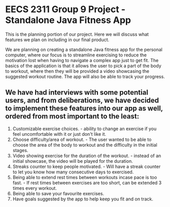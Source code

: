 # EECS 2311 Group 9 Project - Standalone Java Fitness App

This is the planning portion of our project. Here we will discuss what features we plan on including in our final product. 

We are planning on creating a standalone Java fitness app for the personal computer, where our focus is to streamline exercising to reduce the motivation lost when having to navigate a complex app just to get fit. The basics of the application is that it allows the user to pick a part of the body to workout, where then they will be provided a video showcasing the suggested workout routine. The app will also be able to track your progress.   

## We have had interviews with some potential users, and from deliberations, we have decided to implement these features into our app as well, ordered from most important to the least:
1. Customizable exercise choices. - ability to change an exercise if you feel uncomfortable with it or just don't like it. 
2. Choose difficulty/area of workout. - The user wanted to be able to choose the area of the body to workout and the difficulty in the initial stages.
3. Video showing exercise for the duration of the workout. - instead of an initial showcase, the video will be played for the duration. 
4. Streaks counter to keep people motivated. - Will have a streak counter to let you know how many consecutive days to exercised. 
5. Being able to extend rest times between workouts incase pace is too fast. - If rest times between exercises are too short, can be extended 3 times every workout.
6. Being able to save your favourite exercises.
7. Have goals suggested by the app to help keep you fit and on track. 



